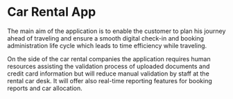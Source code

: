 # Car Rental App
The main aim of the application is to enable the customer to plan his journey ahead of traveling and ensure a smooth digital check-in and booking administration life cycle which leads to time efficiency while traveling.

On the side of the car rental companies the application requires human resources assisting the validation process of uploaded documents and credit card information but will reduce manual validation by staff at the rental car desk. It will offer also real-time reporting features for booking reports and car allocation.
